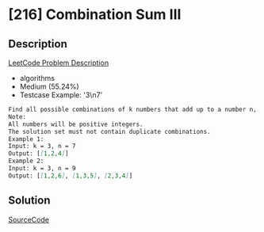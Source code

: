 # [216] Combination Sum III

## Description

[LeetCode Problem Description](https://leetcode.com/problems/combination-sum-iii/description/)

* algorithms
* Medium (55.24%)
* Testcase Example:  '3\n7'

```md
Find all possible combinations of k numbers that add up to a number n, given that only numbers from 1 to 9 can be used and each combination should be a unique set of numbers.
Note:
All numbers will be positive integers.
The solution set must not contain duplicate combinations.
Example 1:
Input: k = 3, n = 7
Output: [[1,2,4]]
Example 2:
Input: k = 3, n = 9
Output: [[1,2,6], [1,3,5], [2,3,4]]

```

## Solution

[SourceCode](./solution.js)
